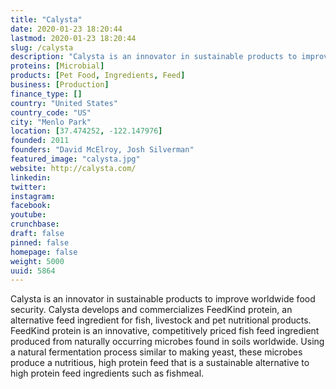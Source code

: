 ```yaml
---
title: "Calysta"
date: 2020-01-23 18:20:44
lastmod: 2020-01-23 18:20:44
slug: /calysta
description: "Calysta is an innovator in sustainable products to improve worldwide food security. Calysta develops and commercializes FeedKind protein, an alternative feed ingredient for fish, livestock and pet nutritional products. FeedKind protein is an innovative, competitively priced fish feed ingredient produced from naturally occurring microbes found in soils worldwide. Using a natural fermentation process similar to making yeast, these microbes produce a nutritious, high protein feed that is a sustainable alternative to high protein feed ingredients such as fishmeal."
proteins: [Microbial]
products: [Pet Food, Ingredients, Feed]
business: [Production]
finance_type: []
country: "United States"
country_code: "US"
city: "Menlo Park"
location: [37.474252, -122.147976]
founded: 2011
founders: "David McElroy, Josh Silverman"
featured_image: "calysta.jpg"
website: http://calysta.com/
linkedin: 
twitter: 
instagram: 
facebook: 
youtube: 
crunchbase: 
draft: false
pinned: false
homepage: false
weight: 5000
uuid: 5864
---
```

Calysta is an innovator in sustainable products to improve worldwide food security. Calysta develops and commercializes FeedKind protein, an alternative feed ingredient for fish, livestock and pet nutritional products. FeedKind protein is an innovative, competitively priced fish feed ingredient produced from naturally occurring microbes found in soils worldwide. Using a natural fermentation process similar to making yeast, these microbes produce a nutritious, high protein feed that is a sustainable alternative to high protein feed ingredients such as fishmeal.
